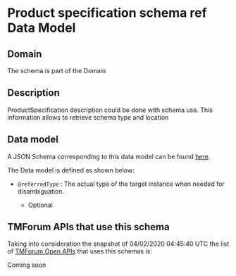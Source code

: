 # Product specification schema ref Data Model

## Domain

The  schema is part of the  Domain

## Description

ProductSpecification description could be done with schema use. This information allows to retrieve schema type and location

## Data model

A JSON Schema corresponding to this data model can be found
[here](https://github.com/tmforum-rand/schemas/blob/candidates/Product/ProductSpecificationSchemaRef.schema.json).

The Data model is defined as shown below:
- `@referredType` : The actual type of the target instance when needed for disambiguation.

  - Optional





## TMForum APIs that use this schema

Taking into consideration the snapshot of 04/02/2020 04:45:40 UTC the list of [TMForum Open APIs](https://www.tmforum.org/open-apis/) that uses this schemas is:

Coming soon